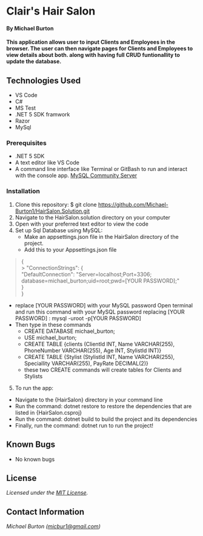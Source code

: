 # Clair's Hair Salon

#### By Michael Burton

#### This application allows user to input Clients and Employees in the browser. The  user can then  navigate pages for Clients and Employees to view details about both. along with having full CRUD funtionallity to update the database.

## Technologies Used

* VS Code
* C#
* MS Test
* .NET 5 SDK framwork
* Razor
* MySql


### Prerequisites

* .NET 5 SDK
* A text editor like VS Code
* A command line interface like Terminal or GitBash to run and interact with the console app.
[MySQL Community Server](https://dev.mysql.com/downloads/file/?id=484914)

### Installation

1. Clone this repository: $ git clone https://github.com/Michael-Burton1/HairSalon.Solution.git
2. Navigate to the HairSalon.solution directory on your computer
3. Open with your preferred text editor to view the code 
4. Set up Sql Database using MySQL:
    * Make an appsettings.json file in the HairSalon directory of the project.
    * Add this to your Appsettings.json file


 > {<br>
    > "ConnectionStrings": { <br>
  >  "DefaultConnection": "Server=localhost;Port=3306; database=michael_burton;uid=root;pwd=[YOUR PASSWORD];"<br>
 >   }<br>
  >}

* replace [YOUR PASSWORD] with your MySQL password
Open terminal and run this command with your MySQL password replacing [YOUR PASSWORD] : mysql -uroot -p[YOUR PASSWORD]
* Then type in these commands
  * CREATE DATABASE michael_burton;
  * USE michael_burton;
  * CREATE TABLE {clients (ClientId INT, Name VARCHAR(255), PhoneNumber VARCHAR(255), Age INT, StylistId INT)}
  * CREATE TABLE {Stylist (StylistId INT, Name VARCHAR(255), Speciallity VARCHAR(255), PayRate DECIMAL(2)}
  * these two CREATE commands will create tables for Clients and Stylists


5. To run the app:
  * Navigate to the {HairSalon} directory in your command line
  * Run the command: dotnet restore 
  to restore the dependencies that are listed in {HairSalon.csproj}
  * Run the command: dotnet build   to build the project and its dependencies   
  * Finally, run the command: dotnet run   to run the project!
  


## Known Bugs

* No known bugs

## License

_Licensed under the [MIT License](LICENSE)._

## Contact Information

_Michael Burton (micbur1@gmail.com)_